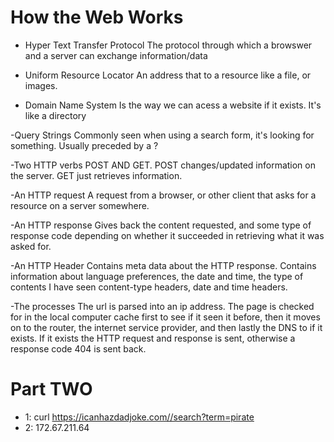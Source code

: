 # How the Web Works

- Hyper Text Transfer Protocol
The protocol through which a browswer and a server can exchange information/data 

- Uniform Resource Locator
An address that to a resource like a file, or images.

- Domain Name System
Is the way we can acess a website if it exists. It's like a directory

-Query Strings
Commonly seen when using a search form, it's looking for something. Usually preceded by a ? 

-Two HTTP verbs
POST AND GET.
POST changes/updated information on the server.
GET just retrieves information.

-An HTTP request
A request from a browser, or other client that asks for a resource on a server somewhere.

-An HTTP response
Gives back the content requested, and some type of response code depending on whether it succeeded in retrieving what it was asked for.

-An HTTP Header
Contains meta data about the HTTP response. Contains information about language preferences, the date and time, the type of contents
I have seen content-type headers, date and time headers.

-The processes
The url is parsed into an ip address. The page is checked for in the local computer cache first to see if it seen it before, then it moves on to the router, the internet service provider, and then lastly the DNS to if it exists.  If it exists the HTTP request and response is sent, otherwise a response code 404 is sent back.

# Part TWO

- 1: curl https://icanhazdadjoke.com//search?term=pirate
- 2: 172.67.211.64
